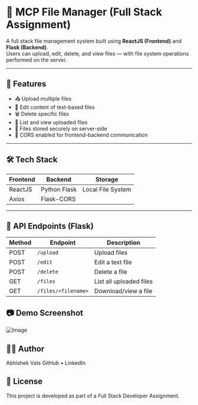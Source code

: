 # 📂 MCP File Manager (Full Stack Assignment)

A full stack file management system built using **ReactJS (Frontend)** and **Flask (Backend)**.  
Users can upload, edit, delete, and view files — with file system operations performed on the server.

---

## 📌 Features

- 📤 Upload multiple files
- 📝 Edit content of text-based files
- 🗑️ Delete specific files
- 📄 List and view uploaded files
- 📁 Files stored securely on server-side
- 🔐 CORS enabled for frontend-backend communication

---

## 🛠️ Tech Stack

| Frontend     | Backend     | Storage       |
|--------------|-------------|---------------|
| ReactJS      | Python Flask| Local File System |
| Axios        | Flask-CORS  |               |

---

## 🔗 API Endpoints (Flask)

| Method | Endpoint            | Description             |
| ------ | ------------------- | ----------------------- |
| POST   | `/upload`           | Upload files            |
| POST   | `/edit`             | Edit a text file        |
| POST   | `/delete`           | Delete a file           |
| GET    | `/files`            | List all uploaded files |
| GET    | `/files/<filename>` | Download/view a file    |

## 📷 Demo Screenshot

![Image](https://github.com/user-attachments/assets/d5cd8635-b870-4c00-a5d2-5b434550db67)

## 👨‍💻 Author
Abhishek Vats
GitHub • LinkedIn

## 📄 License
This project is developed as part of a Full Stack Developer Assignment.
